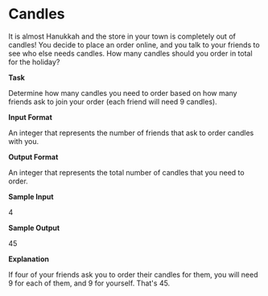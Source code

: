 
# Candles

It is almost Hanukkah and the store in your town is completely out of candles! You decide to place an order online, and you talk to your friends to see who else needs candles. How many candles should you order in total for the holiday?  

**Task**

Determine how many candles you need to order based on how many friends ask to join your order (each friend will need 9 candles). 

**Input Format**

An integer that represents the number of friends that ask to order candles with you. 

**Output Format**

An integer that represents the total number of candles that you need to order. 

**Sample Input**

4 

**Sample Output**

45

**Explanation**
  
If four of your friends ask you to order their candles for them, you will need 9 for each of them, and 9 for yourself. That's 45.